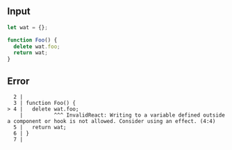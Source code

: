 
## Input

```javascript
let wat = {};

function Foo() {
  delete wat.foo;
  return wat;
}

```


## Error

```
  2 |
  3 | function Foo() {
> 4 |   delete wat.foo;
    |          ^^^ InvalidReact: Writing to a variable defined outside a component or hook is not allowed. Consider using an effect. (4:4)
  5 |   return wat;
  6 | }
  7 |
```
          
      